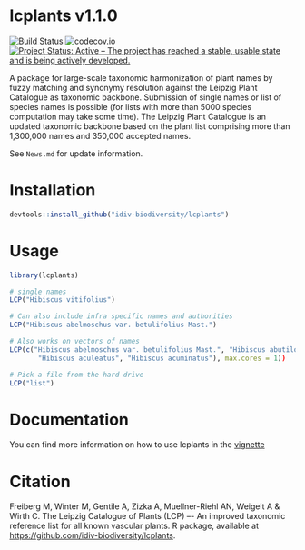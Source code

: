 # lcplants v1.1.0
[![Build Status](https://travis-ci.com/idiv-biodiversity/lcplants.svg?token=Bbiute2RTxuP5ghkjAxb&branch=master)](https://travis-ci.com/idiv-biodiversity/lcplants.svg?token=Bbiute2RTxuP5ghkjAxb&branch=master)
[![codecov.io](https://codecov.io/github/idiv-biodiversity/lcplants/graphs/badge.svg?branch=master)](https://codecov.io/github/idiv-biodiversity/lcplants)
[![Project Status: Active – The project has reached a stable, usable state and is being actively developed.](https://www.repostatus.org/badges/latest/active.svg)](https://www.repostatus.org/#active)

A package for large-scale taxonomic harmonization of plant names by fuzzy matching and synonymy resolution against the Leipzig Plant Catalogue as taxonomic backbone. Submission of single names or list of species names is possible (for lists with more than 5000 species computation may take some time). The Leipzig Plant Catalogue is an updated taxonomic backbone based on the plant list comprising more than 1,300,000 names and 350,000 accepted names.


See `News.md` for update information.

# Installation
```r
devtools::install_github("idiv-biodiversity/lcplants")
```

# Usage
```r
library(lcplants)

# single names
LCP("Hibiscus vitifolius")

# Can also include infra specific names and authorities
LCP("Hibiscus abelmoschus var. betulifolius Mast.")

# Also works on vectors of names
LCP(c("Hibiscus abelmoschus var. betulifolius Mast.", "Hibiscus abutiloides Willd.", 
       "Hibiscus aculeatus", "Hibiscus acuminatus"), max.cores = 1))

# Pick a file from the hard drive
LCP("list")
```

# Documentation
You can find more information on how to use lcplants in the [vignette]()

# Citation
Freiberg M, Winter M, Gentile A, Zizka A, Muellner-Riehl AN, Weigelt A & Wirth C. The Leipzig Catalogue of Plants (LCP) –- An improved taxonomic reference list for all known vascular plants. R package, available at https://github.com/idiv-biodiversity/lcplants.


